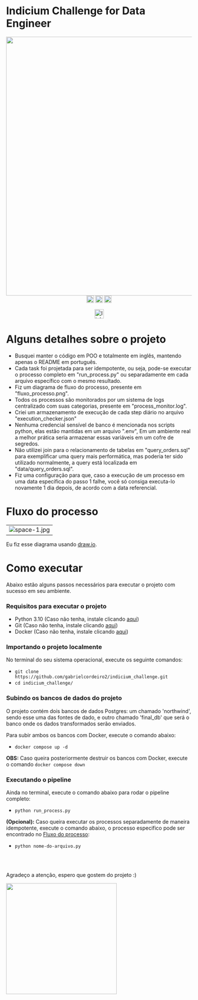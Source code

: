 # Indicium Challenge for Data Engineer 

<div align="center">
  <img width="700em" src="https://github.com/gabrielcordeiro2/indicium_challenge/assets/100642061/50e0a18e-49ad-4950-9498-303b0a386d42">
</div>

<div align="center">
  <img height='20' src='https://img.shields.io/github/stars/gabrielcordeiro2/indicium_challenge.svg' />
  <img height='20' src='https://img.shields.io/badge/License-MIT-red.svg' />
  <img height='20' src='https://img.shields.io/github/forks/gabrielcordeiro2/indicium_challenge.svg' />

  [<img height='25' src='https://img.shields.io/badge/LinkedIn-000?style=for-the-badge&logo=linkedin&logoColor=blue' alt='linkedin'>](https://www.linkedin.com/in/gabrielcdev/)
</div>

  

# Alguns detalhes sobre o projeto
- Busquei manter o código em POO e totalmente em inglês, mantendo apenas o README em português.
- Cada task foi projetada para ser idempotente, ou seja, pode-se executar o processo completo em "run_process.py" ou separadamente em cada arquivo específico com o mesmo resultado.
- Fiz um diagrama de fluxo do processo, presente em "fluxo_processo.png".
- Todos os processos são monitorados por um sistema de logs centralizado com suas categorias, presente em "process_monitor.log".
- Criei um armazenamento de execução de cada step diário no arquivo "execution_checker.json"
- Nenhuma credencial sensível de banco é mencionada nos scripts python, elas estão mantidas em um arquivo ".env", Em um ambiente real a melhor prática seria armazenar essas variáveis em um cofre de segredos.
- Não utilizei join para o relacionamento de tabelas em "query_orders.sql" para exemplificar uma query mais performática, mas poderia ter sido utilizado normalmente, a query está localizada em "data/query_orders.sql".
- Fiz uma configuração para que, caso a execução de um processo em uma data específica do passo 1 falhe, você só consiga executa-lo novamente 1 dia depois, de acordo com a data referencial.

# Fluxo do processo

||
|:--:|
|![space-1.jpg](https://github.com/gabrielcordeiro2/indicium_challenge/assets/100642061/7d6db294-6b28-44f6-989c-aeae544691ac)|
Eu fiz esse diagrama usando [draw.io](https://www.drawio.com/).


# Como executar

Abaixo estão alguns passos necessários para executar o projeto com sucesso em seu ambiente.

### Requisitos para executar o projeto

- Python 3.10 (Caso não tenha, instale clicando [aqui](https://www.python.org/downloads/release/python-3100/))
- Git (Caso não tenha, instale clicando [aqui](https://git-scm.com/downloads))
- Docker (Caso não tenha, instale clicando [aqui](https://www.docker.com/products/docker-desktop/))


### Importando o projeto localmente

No terminal do seu sistema operacional, execute os seguinte comandos:
- `git clone https://github.com/gabrielcordeiro2/indicium_challenge.git`
- `cd indicium_challenge/`

### Subindo os bancos de dados do projeto

O projeto contém dois bancos de dados Postgres: um chamado 'northwind', sendo esse uma das fontes de dado, e outro chamado 'final_db' que será o banco onde os dados transformados serão enviados.

Para subir ambos os bancos com Docker, execute o comando abaixo:
- `docker compose up -d`

**OBS:** Caso queira posteriormente destruir os bancos com Docker, execute o comando `docker compose down`

### Executando o pipeline

Ainda no terminal, execute o comando abaixo para rodar o pipeline completo:
- `python run_process.py`

**(Opcional):** Caso queira executar os processos separadamente de maneira idempotente, execute o comando abaixo, o processo especifico pode ser encontrado no [Fluxo do processo](https://github.com/gabrielcordeiro2/indicium_challenge/assets/100642061/7d6db294-6b28-44f6-989c-aeae544691ac):
- `python nome-do-arquivo.py`

<br>
<br>

Agradeço a atenção, espero que gostem do projeto :)

<div align="left">
  <img height="300em" src="https://github.com/gabrielcordeiro2/indicium_challenge/assets/100642061/df9ed575-f5c3-44ce-b83d-63e618e1a4ed">
</div>


